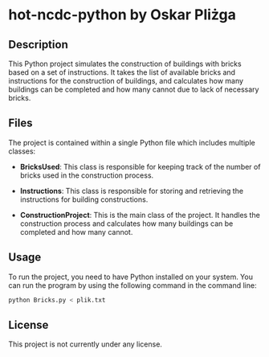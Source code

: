 # hot-ncdc-python by Oskar Pliżga

## Description

This Python project simulates the construction of buildings with bricks based on a set of instructions. It takes the list of available bricks and instructions for the construction of buildings, and calculates how many buildings can be completed and how many cannot due to lack of necessary bricks.

## Files

The project is contained within a single Python file which includes multiple classes:

- **BricksUsed**: This class is responsible for keeping track of the number of bricks used in the construction process.

- **Instructions**: This class is responsible for storing and retrieving the instructions for building constructions.

- **ConstructionProject**: This is the main class of the project. It handles the construction process and calculates how many buildings can be completed and how many cannot.

## Usage

To run the project, you need to have Python installed on your system. You can run the program by using the following command in the command line:

```bash
python Bricks.py < plik.txt
```
## License 

This project is not currently under any license.
